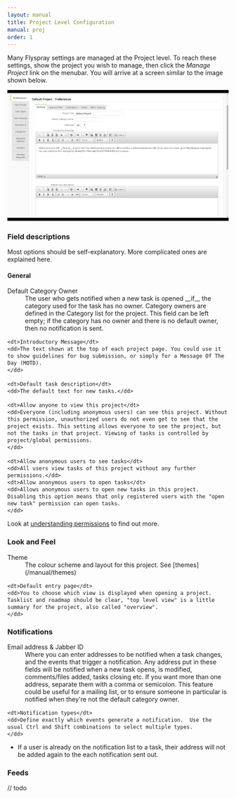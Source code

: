 ```yaml
---
layout: manual
title: Project Level Configuration
manual: proj
order: 1
---
```


Many Flyspray settings are managed at the Project level. To reach these settings, show the project you wish to manage, then click the *Manage Project* link on the menubar.  You will arrive at a screen similar to the image shown below.

<img src="/images/manual/projectoptions.jpg" class="img-responsive" alt="project options">

### Field descriptions 

Most options should be self-explanatory. More complicated ones are explained here.

#### General

<dl>
	<dt>Default Category Owner</dt>
	<dd>The user who gets notified when a new task is opened __if__ the category used for the task has no owner. Category owners are defined in the Category list for the project. This field can be left empty; if the category has no owner and there is no default owner, then no notification is sent.</dd>

	<dt>Introductory Message</dt>
	<dd>The text shown at the top of each project page. You could use it to show guidelines for bug submission, or simply for a Message Of The Day (MOTD).
	</dd>

	<dt>Default task description</dt>
	<dd>The default text for new tasks.</dd>

	<dt>Allow anyone to view this project</dt>
	<dd>Everyone (including anonymous users) can see this project. Without this permission, unauthorized users do not even get to see that the project exists. This setting allows everyone to see the project, but not the tasks in that project. Viewing of tasks is controlled by project/global permissions.
	</dd>

	<dt>Allow anonymous users to see tasks</dt>
	<dd>All users view tasks of this project without any further permissions.</dd>
	<dt>Allow anonymous users to open tasks</dt>
	<dd>Allows anonymous users to open new tasks in this project. Disabling this option means that only registered users with the "open new task" permission can open tasks.
	</dd>
</dl>

Look at [understanding permissions](/manual/understanding_permissions) to find out more.

### Look and Feel

<dl>
	<dt>Theme</dt>
	<dd>The colour scheme and layout for this project. See [themes](/manual/themes)</dd>

	<dt>Default entry page</dt>
	<dd>You to choose which view is displayed when opening a project. Tasklist and roadmap should be clear, "top level view" is a little summary for the project, also called "overview".
	</dd>
</dl>

### Notifications 

<dl>
	<dt>Email address & Jabber ID</dt>  
	<dd>Where you can enter addresses to be notified when a task changes, and the events that trigger a notification.  Any address put in these fields will be notified when a new task opens, is modified, comments/files added, tasks closing etc.  If you want more than one address, separate them with a comma or semicolon.  This feature could be useful for a mailing list, or to ensure someone in particular is notified when they're not the default category owner.
	</dd>

	<dt>Notification types</dt>
	<dd>Define exactly which events generate a notification.  Use the usual Ctrl and Shift combinations to select multiple types.
	</dd>
</dl>

 * If a user is already on the notification list to a task, their address will not be added again to the each notification sent out.

### Feeds

// todo

